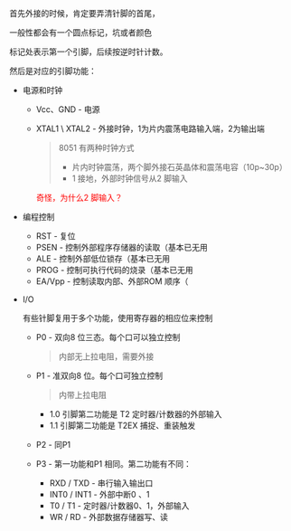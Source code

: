 首先外接的时候，肯定要弄清针脚的首尾，

一般性都会有一个圆点标记，坑或者颜色  

标记处表示第一个引脚，后续按逆时针计数。    



然后是对应的引脚功能：

- 电源和时钟

  - Vcc、GND - 电源

  - XTAL1 \ XTAL2 - 外接时钟，1为片内震荡电路输入端，2为输出端

    > 8051 有两种时钟方式
    >
    > - 片内时钟震荡，两个脚外接石英晶体和震荡电容（10p~30p）
    > - 1 接地，外部时钟信号从2 脚输入

    <font color=red>奇怪，为什么2 脚输入？</font>

- 编程控制

  - RST - 复位
  - PSEN - 控制外部程序存储器的读取（基本已无用
  - ALE -  控制外部低位锁存（基本已无用
  - PROG - 控制可执行代码的烧录（基本已无用
  - EA/Vpp - 控制读取内部、外部ROM 顺序（

- I/O 

  有些针脚复用于多个功能，使用寄存器的相应位来控制  

  - P0 - 双向8 位三态。每个口可以独立控制

    > 内部无上拉电阻，需要外接

  - P1 - 准双向8 位。每个口可独立控制

    > 内带上拉电阻

    - 1.0 引脚第二功能是 T2 定时器/计数器的外部输入
    - 1.1 引脚第二功能是 T2EX 捕捉、重装触发  

  - P2 - 同P1

  - P3 - 第一功能和P1 相同。第二功能有不同：

    - RXD / TXD - 串行输入输出口
    - INT0 / INT1 - 外部中断0 、1
    - T0 / T1 - 定时器/计数器0、1，外部输入
    - WR / RD - 外部数据存储器写、读  

  






